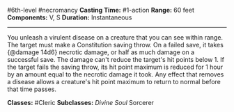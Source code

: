 #6th-level #necromancy
**Casting Time:** #1-action
**Range:** 60 feet
**Components:** V, S
**Duration:** Instantaneous

---

You unleash a virulent disease on a creature that you can see within range. The target must make a Constitution saving throw. On a failed save, it takes {@damage 14d6} necrotic damage, or half as much damage on a successful save. The damage can't reduce the target's hit points below 1. If the target fails the saving throw, its hit point maximum is reduced for 1 hour by an amount equal to the necrotic damage it took. Any effect that removes a disease allows a creature's hit point maximum to return to normal before that time passes.


**Classes:** #Cleric
**Subclasses:** *Divine Soul* Sorcerer
